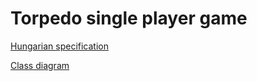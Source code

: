 # Torpedo single player game
 
[Hungarian specification](/specification_hu.pdf)

[Class diagram](/torpedo_class.png)
